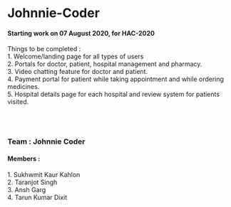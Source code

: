 # Johnnie-Coder
<h4>Starting work on 07 August 2020, for HAC-2020</h4>
<p>Things to be completed : <br>
  1. Welcome/landing page for all types of users <br>
  2. Portals for doctor, patient, hospital management and pharmacy. <br>
  3. Video chatting feature for doctor and patient.<br>
  4. Payment portal for patient while taking appointment and while ordering medicines.<br>
  5. Hospital details page for each hospital and review system for patients visited.<br>
 </p>
 
 <br> <br>
 <h3> Team : Johnnie Coder</h3>
 <h4>Members : </h4>
 1. Sukhwmit Kaur Kahlon<br>
 2. Taranjot Singh<br>
 3. Ansh Garg<br>
 4. Tarun Kumar Dixit<br>
